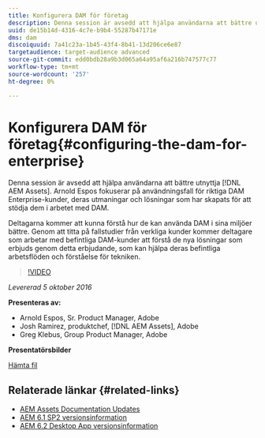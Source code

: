 ```yaml
---
title: Konfigurera DAM för företag
description: Denna session är avsedd att hjälpa användarna att bättre utnyttja AEM Assets. Arnold Espos fokuserar på användningsfall för riktiga DAM Enterprise-kunder, deras utmaningar och lösningar som har skapats för att stödja dem i arbetet med DAM.   Deltagarna kommer att kunna förstå hur de kan använda DAM i sina miljöer bättre. Genom att titta på fallstudier från verkliga kunder kommer deltagare som arbetar med befintliga DAM-kunder att förstå de nya lösningar som erbjuds genom detta erbjudande, som kan hjälpa deras befintliga arbetsflöden och förståelse för tekniken.
uuid: de15b14d-4316-4c7e-b9b4-55287b47171e
dms: dam
discoiquuid: 7a41c23a-1b45-43f4-8b41-13d206ce6e87
targetaudience: target-audience advanced
source-git-commit: edd0bdb28a9b3d065a64a95af6a216b747577c77
workflow-type: tm+mt
source-wordcount: '257'
ht-degree: 0%

---
```


# Konfigurera DAM för företag{#configuring-the-dam-for-enterprise}

Denna session är avsedd att hjälpa användarna att bättre utnyttja [!DNL AEM Assets]. Arnold Espos fokuserar på användningsfall för riktiga DAM Enterprise-kunder, deras utmaningar och lösningar som har skapats för att stödja dem i arbetet med DAM.

Deltagarna kommer att kunna förstå hur de kan använda DAM i sina miljöer bättre. Genom att titta på fallstudier från verkliga kunder kommer deltagare som arbetar med befintliga DAM-kunder att förstå de nya lösningar som erbjuds genom detta erbjudande, som kan hjälpa deras befintliga arbetsflöden och förståelse för tekniken.

>[!VIDEO](https://video.tv.adobe.com/v/19298/?quality=9)

*Levererad 5 oktober 2016*

**Presenteras av:**

* Arnold Espos, Sr. Product Manager, Adobe
* Josh Ramirez, produktchef, [!DNL AEM Assets], Adobe
* Greg Klebus, Group Product Manager, Adobe

**Presentatörsbilder**

[Hämta fil](assets/assets-webinar-oct5final.pdf)

## Relaterade länkar {#related-links}

* [AEM Assets Documentation Updates](https://docs.adobe.com/content/docs/en/aem/recent-documentation-updates.html)
* [AEM 6.1 SP2 versionsinformation](https://docs.adobe.com/docs/en/aem/6-1/release-notes-sp2.html)
* [AEM 6.2 Desktop App versionsinformation](https://docs.adobe.com/docs/en/aem/6-2/desktop-app-release-notes.html)